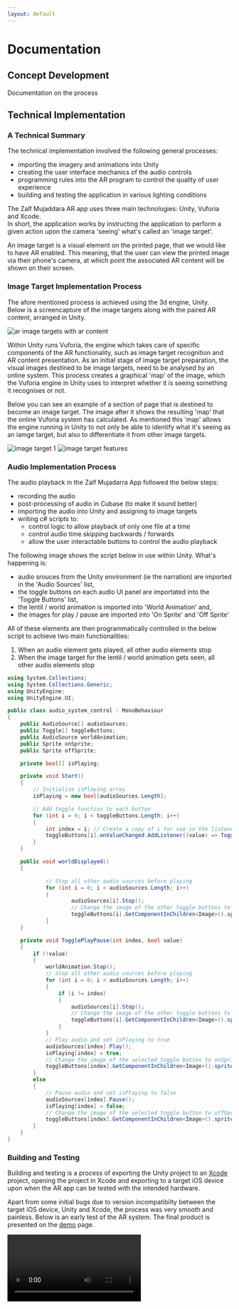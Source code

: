 ```yaml
---
layout: default
---
```


# Documentation

## Concept Development

Documentation on the process

## Technical Implementation

### A Technical Summary

The technical implementation involved the following general processes: 
- importing the imagery and animations into Unity
- creating the user interface mechanics of the audio controls
- programming rules into the AR program to control the quality of user experience
- building and testing the application in various lighting conditions

The Zalf Mujaddara AR app uses three main technologies: Unity, Vuforia and Xcode.   
In short, the application works by instructing the application to perform a given 
action upon the camera 'seeing' what's called an 'image target'. 

An image target is a visual element on the printed page, that we would like to have 
AR enabled. This meaning, that the user can view the printed image via their phone's camera, 
at which point the associated AR content will be shown on their screen. 


### Image Target Implementation Process

The afore mentioned process is achieved using the 3d engine, Unity.    
Below is a screencapture of the image targets along with the paired AR content, arranged in Unity. 

![ar image targets with ar content](assets/img/unity-view-2.png)

Within Unity runs Vuforia, the engine which takes care of specific components of the AR functionality, 
such as image target recognition and AR content presentation. As an initial stage of image target 
preparation, the visual images destined to be image targets, need to be analysed by an online 
system. This process creates a graphical 'map' of the image, which the Vuforia engine in Unity 
uses to interpret whether it is seeing something it recognises or not. 

Below you can see an example of a section of page that is destined to become an image target. 
The image after it shows the resulting 'map' that the online Vuforia system has calculated. 
As mentioned this 'map' allows the engine running in Unity to not only be able to identify 
what it's seeing as an iamge target, but also to differentiate it from other image targets. 

![image target 1](assets/img/image-target.png)
![image target features](assets/img/image-target-features.png)


### Audio Implementation Process

The audio playback in the Zalf Mujadarra App followed the below steps:

- recording the audio
- post-processing of audio in Cubase (to make it sound better)
- importing the audio into Unity and assigning to image targets
- writing c# scripts to:
    - control logic to allow playback of only one file at a time 
    - control audio time skipping backwards / forwards 
    - allow the user interactable buttons to control the audio playback

The following image shows the script below in use within Unity. 
What's happening is:
- audio srouces from the Unity environment (ie the narration) are imported in the 'Audio Sources' list,
- the toggle buttons on each audio UI panel are importated into the 'Toggle Buttons' list,
- the lentil / world animation is imported into 'World Animation' and,
- the images for play / pause are imported into 'On Sprite' and 'Off Sprite'

All of these elements are then programmatically controlled in the below script to achieve two main functionalities:
1. When an audio element gets played, all other audio elements stop
2. When the image target for the lentil / world animation gets seen, all other audio elements stop

```c#
using System.Collections;
using System.Collections.Generic;
using UnityEngine;
using UnityEngine.UI;

public class audio_system_control : MonoBehaviour
{
    public AudioSource[] audioSources;
    public Toggle[] toggleButtons;
    public AudioSource worldAnimation;
    public Sprite onSprite;
    public Sprite offSprite;

    private bool[] isPlaying;

    private void Start()
    {
        // Initialize isPlaying array
        isPlaying = new bool[audioSources.Length];

        // Add toggle function to each button
        for (int i = 0; i < toggleButtons.Length; i++)
        {
            int index = i; // Create a copy of i for use in the listener
            toggleButtons[i].onValueChanged.AddListener((value) => TogglePlayPause(index, value));
        }
    }

    public void worldDisplayed()
    {

            // Stop all other audio sources before playing
            for (int i = 0; i < audioSources.Length; i++)
            {
                    audioSources[i].Stop();
                    // Change the image of the other toggle buttons to offSprite
                    toggleButtons[i].GetComponentInChildren<Image>().sprite = offSprite;
            }
    }

    private void TogglePlayPause(int index, bool value)
    {
        if (!value)
        {
            worldAnimation.Stop();
            // Stop all other audio sources before playing
            for (int i = 0; i < audioSources.Length; i++)
            {
                if (i != index)
                {
                    audioSources[i].Stop();
                    // Change the image of the other toggle buttons to offSprite
                    toggleButtons[i].GetComponentInChildren<Image>().sprite = offSprite;
                }
            }
            // Play audio and set isPlaying to true
            audioSources[index].Play();
            isPlaying[index] = true;
            // Change the image of the selected toggle button to onSprite
            toggleButtons[index].GetComponentInChildren<Image>().sprite = onSprite;
        }
        else
        {
            // Pause audio and set isPlaying to false
            audioSources[index].Pause();
            isPlaying[index] = false;
            // Change the image of the selected toggle button to offSprite
            toggleButtons[index].GetComponentInChildren<Image>().sprite = offSprite;
        }
    }
}
```
### Building and Testing

Building and testing is a process of exporting the Unity project to an [Xcode](https://developer.apple.com/xcode/) 
project, opening the project in Xcode and exporting to a target iOS device upon when the AR app 
can be tested with the intended hardware.

Apart from some initial bugs due to version incompatibilty between the target iOS device, Unity and Xcode, 
the process was very smooth and painless. Below is an early test of the AR system. The final product is presented 
on the [demo](demo) page.

![early AR test](assets/video/zalf-initial-test-2.mov)
